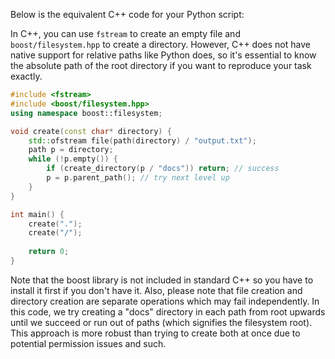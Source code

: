  Below is the equivalent C++ code for your Python script:

In C++, you can use `fstream` to create an empty file and `boost/filesystem.hpp` to create a directory. However, C++ does not have native support for relative paths like Python does, so it's essential to know the absolute path of the root directory if you want to reproduce your task exactly.

```cpp
#include <fstream>
#include <boost/filesystem.hpp>
using namespace boost::filesystem;

void create(const char* directory) {
    std::ofstream file(path(directory) / "output.txt");
    path p = directory;
    while (!p.empty()) {
        if (create_directory(p / "docs")) return; // success
        p = p.parent_path(); // try next level up 
    }
}

int main() {
    create(".");
    create("/");
    
    return 0;
}
```

Note that the boost library is not included in standard C++ so you have to install it first if you don't have it. Also, please note that file creation and directory creation are separate operations which may fail independently. In this code, we try creating a "docs" directory in each path from root upwards until we succeed or run out of paths (which signifies the filesystem root). This approach is more robust than trying to create both at once due to potential permission issues and such.
